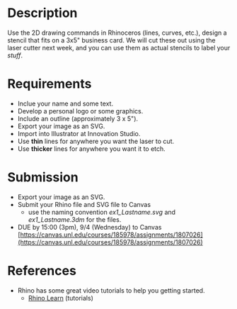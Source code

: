 # Description

Use the 2D drawing commands in Rhinoceros (lines, curves, etc.), design a stencil that fits on a 3x5" business card. We will cut these out using the laser cutter next week, and you can use them as actual stencils to label your _stuff_.

# Requirements
- Inclue your name and some text. 
- Develop a personal logo or some graphics. 
- Include an outline (approximately 3 x 5").
- Export your image as an SVG.
- Import into Illustrator at Innovation Studio.
- Use **thin** lines for anywhere you want the laser to cut. 
- Use **thicker** lines for anywhere you want it to etch.

# Submission

- Export your image as an SVG. 
- Submit your Rhino file and SVG file to Canvas
  - use the naming convention _ex1_Lastname.svg_ and _ex1_Lastname.3dm_ for the files.
- DUE by 15:00 (3pm), 9/4 (Wednesday) to Canvas [https://canvas.unl.edu/courses/185978/assignments/1807026](https://canvas.unl.edu/courses/185978/assignments/1807026)

# References
- Rhino has some great video tutorials to help you getting started. 
  - [Rhino Learn](https://www.rhino3d.com/learn/?keyword=kind:%20rhino_win) (tutorials)
